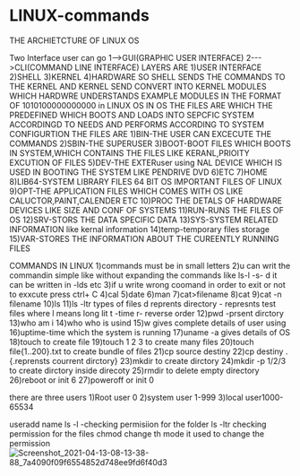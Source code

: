 # LINUX-commands
THE ARCHIETCTURE OF LINUX OS








Two Interface user can go
1-->GUI(GRAPHIC USER INTERFACE)
2--->CLI(COMMAND LINE INTERFACE)
LAYERS ARE
1)USER INTERFACE
2)SHELL
3)KERNEL
4)HARDWARE
SO SHELL SENDS THE COMMANDS TO THE KERNEL AND KERNEL SEND CONVERT INTO KERNEL MODULES WHICH HARDWRE UNDERSTANDS EXAMPLE MODULES IN THE FORMAT OF 1010100000000000
in LINUX OS
IN OS THE FILES ARE WHICH THE PREDEFINED WHICH BOOTS AND LOADS INTO SEPCFIC SYSTEM ACCORDINGD TO NEEDS AND PERFORMS ACCORDING TO SYSTEM CONFIGURTION
THE FILES ARE
1)BIN-THE USER CAN EXCECUTE THE COMMANDS
2)SBIN-THE SUPERUSER
3)BOOT-BOOT FILES WHICH BOOTS IN SYSTEM,WHICH CONTAINS THE FILES LIKE KERANL,PRIOITY EXCUTION OF FILES
5)DEV-THE EXTERuser using NAL DEVICE WHICH IS USED IN BOOTING THE SYSTEM LIKE PENDRIVE DVD
6)ETC
7)HOME
8)LIB64-SYSTEM LIBRARY FILES 64 BIT OS IMPORTANT FILES OF LINUX
9)OPT-THE APPLICATION FILES WHICH COMES WITH OS LIKE CALUCTOR,PAINT,CALENDER ETC
10)PROC THE DETALS OF HARDWARE DEVICES LIKE SIZE AND CONF OF SYSTEMS
11)RUN-RUNS THE FILES OF OS
12)SRV-STORS THE DATA SPECIFIC DATA
13)SYS-SYSTEM RELATED INFORMATION like kernal information
14)temp-temporary files storage
15)VAR-STORES THE INFORMATION ABOUT THE CUREENTLY RUNNING FILES

COMMANDS IN LINUX
1)commands must be in small letters
2)u can writ the commandin simple like without expanding the commands like ls-l -s- d it can be written in -lds etc
3)if u write wrong coomand in order to exit or not to exxcute press ctrl+	C
4)cal
5)date
6)man
7)cat>filename
8)cat
9)cat -n filename
10)ls
11)ls -ltr types of files d reprents directory - represnts test files where l means long lit t -time r- reverse order
12)pwd -prsent dirctory
13)who am i
14)who who is usind
15)w gives complete details of user using
16)uptime-time which the system is running
17)uname -a gives details of OS
18)touch to create file 
19)touch 1 2 3  to create many files
20)touch file{1..200}.txt to create bundle of files
21)cp source destiny
22)cp destiny . {.reprensts courrent dirctory}
23)mkdir to create dirctory
24)mkdir -p 1/2/3 to create dirctory inside direcoty
25)rmdir to delete empty directory
26)reboot  or init 6
27)poweroff  or init 0


there are three users
1)Root user 0
2)system user 1-999
3)local user1000-65534

useradd name
ls -l -checking permisiion for the folder
ls -ltr checking permission for the files
chmod change th mode
it used to change the permission
![Screenshot_2021-04-13-08-13-38-88_7a4090f09f6554852d748ee9fd6f40d3](https://user-images.githubusercontent.com/53614750/114489260-79c13300-9c30-11eb-8f30-9cadc9bd5453.jpg)

